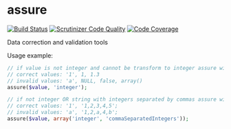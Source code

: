 # assure

[![Build Status](https://scrutinizer-ci.com/g/romannowicki/assure/badges/build.png?b=master)](https://scrutinizer-ci.com/g/romannowicki/assure/build-status/master)
[![Scrutinizer Code Quality](https://scrutinizer-ci.com/g/romannowicki/assure/badges/quality-score.png?b=master)](https://scrutinizer-ci.com/g/romannowicki/assure/?branch=master)
[![Code Coverage](https://scrutinizer-ci.com/g/romannowicki/assure/badges/coverage.png?b=master)](https://scrutinizer-ci.com/g/romannowicki/assure/?branch=master)

Data correction and validation tools

Usage example:

```php 
// if value is not integer and cannot be transform to integer assure with throw exception
// correct values: '1', 1, 1.3
// invalid values: 'a', NULL, false, array()
assure($value, 'integer');

// if not integer OR string with integers separated by commas assure will throw exception
// correct values: '1', '1,2,3,4,5';
// invalid values: 'a', '1,2,a,4,b';
assure($value, array('integer', 'commaSeparatedIntegers')); 
```
